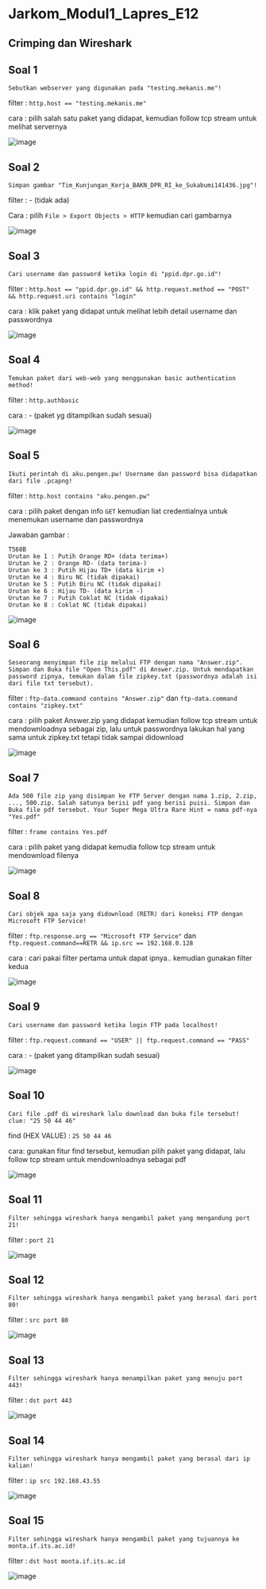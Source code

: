 # Jarkom_Modul1_Lapres_E12

## Crimping dan Wireshark

## Soal 1
```
Sebutkan webserver yang digunakan pada "testing.mekanis.me"!
```
filter : `http.host == "testing.mekanis.me"`

cara : pilih salah satu paket yang didapat, kemudian follow tcp stream untuk melihat servernya

![image](https://user-images.githubusercontent.com/58405725/96358734-c5d56400-1134-11eb-94ed-f7b6cbd8651f.png)

## Soal 2
```
Simpan gambar "Tim_Kunjungan_Kerja_BAKN_DPR_RI_ke_Sukabumi141436.jpg"!
```
filter : - (tidak ada)

Cara : pilih `File > Export Objects > HTTP` kemudian cari gambarnya

![image](https://user-images.githubusercontent.com/58405725/96358745-e7cee680-1134-11eb-8346-f7586befaf06.png)

## Soal 3
```
Cari username dan password ketika login di "ppid.dpr.go.id"!
```
filter : `http.host == "ppid.dpr.go.id" && http.request.method == "POST" && http.request.uri contains "login"`

cara : klik paket yang didapat untuk melihat lebih detail username dan passwordnya

![image](https://user-images.githubusercontent.com/58405725/96358751-01702e00-1135-11eb-9f2f-885c8235014d.png)

## Soal 4
```
Temukan paket dari web-web yang menggunakan basic authentication method!
```

filter : `http.authbasic`

cara : - (paket yg ditampilkan sudah sesuai)

![image](https://user-images.githubusercontent.com/58405725/96373848-48900a80-1199-11eb-8c19-6ea45a8e41c0.png)

## Soal 5
```
Ikuti perintah di aku.pengen.pw! Username dan password bisa didapatkan dari file .pcapng!
```
filter : `http.host contains "aku.pengen.pw"`

cara : pilih paket dengan info `GET` kemudian liat credentialnya untuk menemukan username dan passwordnya

Jawaban gambar :
```
T568B
Urutan ke 1 : Putih Orange RD+ (data terima+)
Urutan ke 2 : Orange RD- (data terima-)
Urutan ke 3 : Putih Hijau TD+ (data kirim +)
Urutan ke 4 : Biru NC (tidak dipakai)
Urutan ke 5 : Putih Biru NC (tidak dipakai)
Urutan ke 6 : Hijau TD- (data kirim -)
Urutan ke 7 : Putih Coklat NC (tidak dipakai)
Urutan ke 8 : Coklat NC (tidak dipakai) 
```

![image](https://user-images.githubusercontent.com/58405725/96358809-a1c65280-1135-11eb-8b52-f99fea06f6fc.png)

## Soal 6
```
Seseorang menyimpan file zip melalui FTP dengan nama "Answer.zip". Simpan dan Buka file "Open This.pdf" di Answer.zip. Untuk mendapatkan password zipnya, temukan dalam file zipkey.txt (passwordnya adalah isi dari file txt tersebut).
```
filter : `ftp-data.command contains "Answer.zip"` dan `ftp-data.command contains "zipkey.txt"`

cara : pilih paket Answer.zip yang didapat kemudian follow tcp stream untuk mendownloadnya sebagai zip, lalu untuk passwordnya lakukan hal yang sama untuk zipkey.txt tetapi tidak sampai didownload

![image](https://user-images.githubusercontent.com/58405725/96358824-befb2100-1135-11eb-9f69-7d91a3e17562.png)

## Soal 7
```
Ada 500 file zip yang disimpan ke FTP Server dengan nama 1.zip, 2.zip, ..., 500.zip. Salah satunya berisi pdf yang berisi puisi. Simpan dan Buka file pdf tersebut. Your Super Mega Ultra Rare Hint = nama pdf-nya "Yes.pdf"
```
filter : `frame contains Yes.pdf`

cara : pilih paket yang didapat kemudia follow tcp stream untuk mendownload filenya

![image](https://user-images.githubusercontent.com/58405725/96358839-d0dcc400-1135-11eb-823e-84bb2545d59e.png)

## Soal 8
```
Cari objek apa saja yang didownload (RETR) dari koneksi FTP dengan Microsoft FTP Service!
```

filter : `ftp.response.arg == "Microsoft FTP Service"` dan `ftp.request.command==RETR && ip.src == 192.168.0.128`

cara : cari pakai filter pertama untuk dapat ipnya.. kemudian gunakan filter kedua

![image](https://user-images.githubusercontent.com/58405725/96358863-100b1500-1136-11eb-9309-0f5c50528a48.png)

## Soal 9
```
Cari username dan password ketika login FTP pada localhost!
```

filter : `ftp.request.command == "USER" || ftp.request.command == "PASS"`

cara : - (paket yang ditampilkan sudah sesuai)

![image](https://user-images.githubusercontent.com/58405725/96358878-2b762000-1136-11eb-86f0-5b039f303329.png)

## Soal 10
```
Cari file .pdf di wireshark lalu download dan buka file tersebut! clue: "25 50 44 46"
```
find (HEX VALUE) : `25 50 44 46`

cara: gunakan fitur find tersebut, kemudian pilih paket yang didapat, lalu follow tcp stream untuk mendownloadnya sebagai pdf

![image](https://user-images.githubusercontent.com/58405725/96358885-3e88f000-1136-11eb-9ebc-46c6d0a99a2c.png)

## Soal 11
```
Filter sehingga wireshark hanya mengambil paket yang mengandung port 21!
```
filter : `port 21`

![image](https://user-images.githubusercontent.com/58405725/96373888-7f662080-1199-11eb-8c4d-11d79d6de0f2.png)

## Soal 12
```
Filter sehingga wireshark hanya mengambil paket yang berasal dari port 80!
```
filter : `src port 80`

![image](https://user-images.githubusercontent.com/58405725/96373913-a3c1fd00-1199-11eb-9cdc-5f11ad799857.png)

## Soal 13
```
Filter sehingga wireshark hanya menampilkan paket yang menuju port 443!
```
filter : `dst port 443`

![image](https://user-images.githubusercontent.com/58405725/96373925-bb998100-1199-11eb-8274-94686caf89ed.png)

## Soal 14
```
Filter sehingga wireshark hanya mengambil paket yang berasal dari ip kalian!
```
filter : `ip src 192.168.43.55`

![image](https://user-images.githubusercontent.com/58405725/96373942-d966e600-1199-11eb-81b7-0d383bc2b9e6.png)

## Soal 15
```
Filter sehingga wireshark hanya mengambil paket yang tujuannya ke monta.if.its.ac.id!
```
filter : `dst host monta.if.its.ac.id`

![image](https://user-images.githubusercontent.com/58405725/96373962-04e9d080-119a-11eb-90f3-9c48006e9d4e.png)

